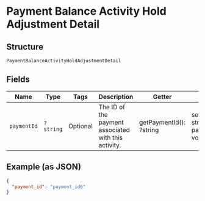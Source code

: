 
# Payment Balance Activity Hold Adjustment Detail

## Structure

`PaymentBalanceActivityHoldAdjustmentDetail`

## Fields

| Name | Type | Tags | Description | Getter | Setter |
|  --- | --- | --- | --- | --- | --- |
| `paymentId` | `?string` | Optional | The ID of the payment associated with this activity. | getPaymentId(): ?string | setPaymentId(?string paymentId): void |

## Example (as JSON)

```json
{
  "payment_id": "payment_id6"
}
```

